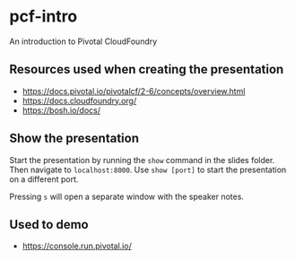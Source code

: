 # pcf-intro

An introduction to Pivotal CloudFoundry

## Resources used when creating the presentation
* https://docs.pivotal.io/pivotalcf/2-6/concepts/overview.html
* https://docs.cloudfoundry.org/
* https://bosh.io/docs/ 

## Show the presentation
Start the presentation by running the `show` command in the slides folder.
Then navigate to `localhost:8000`. Use `show [port]` to start the presentation
on a different port.

Pressing `s` will open a separate window with the speaker notes.

## Used to demo
* https://console.run.pivotal.io/
